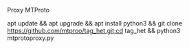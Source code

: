 Proxy MTProto

apt update && apt upgrade && apt install python3 && git clone https://github.com/mtproo/tag_het.git;cd tag_het && python3 mtprotoproxy.py
